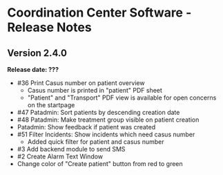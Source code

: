 # Coordination Center Software - Release Notes

## Version 2.4.0

**Release date: ???**

* \#36 Print Casus number on patient overview
  * Casus number is printed in "patient" PDF sheet
  * "Patient" and "Transport" PDF view is available for open concerns on the startpage
* \#47 Patadmin: Sort patients by descending creation date
* \#48 Patadmin: Make treatment group visible on patient creation
* Patadmin: Show feedback if patient was created
* \#51 Filter Incidents: Show incidents which need casus number
  * Added quick filter for patient and casus number
* \#3 Add backend module to send SMS
* \#2 Create Alarm Text Window
* Change color of "Create patient" button from red to green
